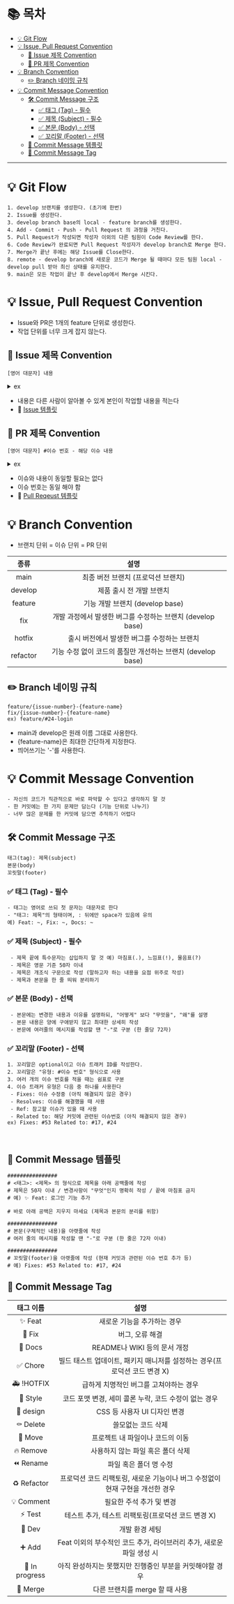 # 📚 목차
- [💡 Git Flow](#-git-flow)
- [💡 Issue, Pull Request Convention](#-issue-pull-request-convention)
  - [📌 Issue 제목 Convention](#-issue-제목-convention)
  - [📌 PR 제목 Convention](#-pr-제목-convention)
- [💡 Branch Convention](#-branch-convention)
  - [✏️ Branch 네이밍 규칙](#️-branch-네이밍-규칙)
- [💡 Commit Message Convention](#-commit-message-convention)
  - [🛠️ Commit Message 구조](#️-commit-message-구조)
    - [✅ 태그 (Tag) - 필수](#-태그-tag---필수)
    - [✅ 제목 (Subject) - 필수](#-제목-subject---필수)
    - [✅ 본문 (Body) - 선택](#-본문-body---선택)
    - [✅ 꼬리말 (Footer) - 선택](#-꼬리말-footer---선택)
  - [📝 Commit Message 템플릿](#-commit-message-템플릿)
  - [🖤 Commit Message Tag](#-commit-message-tag)


---

# 💡 Git Flow
```
1. develop 브랜치를 생성한다. (초기에 한번)
2. Issue를 생성한다.
3. develop branch base의 local - feature branch를 생성한다.
4. Add - Commit - Push - Pull Request 의 과정을 거친다.
5. Pull Request가 작성되면 작성자 이외의 다른 팀원이 Code Review를 한다.
6. Code Review가 완료되면 Pull Request 작성자가 develop branch로 Merge 한다.
7. Merge가 끝난 후에는 해당 Issue를 Close한다.
8. remote - develop branch에 새로운 코드가 Merge 될 때마다 모든 팀원 local - develop pull 받아 최신 상태를 유지한다.
9. main은 모든 작업이 끝난 후 develop에서 Merge 시킨다.
```

# 💡 Issue, Pull Request Convention
- Issue와 PR은 1개의 feature 단위로 생성한다.
- 작업 단위를 너무 크게 잡지 않는다.
  
## 📌 Issue 제목 Convention
```
[영어 대문자] 내용
```
<details>
<summary>ex</summary>
<img width="810" alt="스크린샷 2024-01-20 오후 4 32 51" src="https://github.com/eunji8784/Git-Share/assets/70746467/e6db96e9-d34f-4198-812c-cf660d92e72c">
</details>

- 내용은 다른 사람이 알아볼 수 있게 본인이 작업할 내용을 적는다
- 🔗 [Issue 템플릿](.github/ISSUE_TEMPLATE/)

## 📌 PR 제목 Convention
```
[영어 대문자] #이슈 번호 - 해당 이슈 내용
```
<details>
<summary>ex</summary>
<img width="519" alt="스크린샷 2024-01-20 오후 4 29 53" src="https://github.com/eunji8784/Git-Share/assets/70746467/2e5b35e5-1f23-4be3-b936-cea008a45308">
</details>

- 이슈와 내용이 동일할 필요는 없다
- 이슈 번호는 동일 해야 함
- 🔗 [Pull Reqeust 템플릿](.github/PULL_REQUEST_TEMPLATE.md)

# 💡 Branch Convention
- 브랜치 단위 = 이슈 단위 = PR 단위
  
| 종류 | 설명 |
| :--: | :-----: |
| main | 최종 버전 브랜치 (프로덕션 브랜치) |
| develop | 제품 출시 전 개발 브랜치 |
| feature | 기능 개발 브랜치 (develop base) |
| fix | 개발 과정에서 발생한 버그를 수정하는 브랜치 (develop base) |
| hotfix | 출시 버전에서 발생한 버그를 수정하는 브랜치 |
| refactor | 기능 수정 없이 코드의 품질만 개선하는 브랜치 (develop base) |

## ✏️ Branch 네이밍 규칙
```
feature/{issue-number}-{feature-name}
fix/{issue-number}-{feature-name}
ex) feature/#24-login
```
- main과 develop은 원래 이름 그대로 사용한다.
- {feature-name}은 최대한 간단하게 지정한다.
- 띄어쓰기는 '-'를 사용한다.

# 💡 Commit Message Convention
```
- 자신의 코드가 직관적으로 바로 파악할 수 있다고 생각하지 말 것
- 한 커밋에는 한 가지 문제만 담는다 (기능 단위로 나누기)
- 너무 많은 문제를 한 커밋에 담으면 추적하기 어렵다
```

## 🛠️ Commit Message 구조
```
태그(tag): 제목(subject)
본문(body)
꼬릿말(footer)
```

### ✅ 태그 (Tag) - 필수
```
- 태그는 영어로 쓰되 첫 문자는 대문자로 한다
- "태그: 제목"의 형태이며, : 뒤에만 space가 있음에 유의
예) Feat: ~, Fix: ~, Docs: ~ 
```

### ✅ 제목 (Subject) - 필수
```
 - 제목 끝에 특수문자는 삽입하지 말 것 예) 마침표(.), 느낌표(!), 물음표(?)
 - 제목은 영문 기준 50자 이내
 - 제목은 개조식 구문으로 작성 (말하고자 하는 내용을 요점 위주로 작성)
 - 제목과 본문을 한 줄 띄워 분리하기
```

### ✅ 본문 (Body) - 선택
```
 - 본문에는 변경한 내용과 이유를 설명하되, "어떻게" 보다 "무엇을", "왜"를 설명
 - 본문 내용은 양에 구애받지 않고 최대한 상세히 작성
 - 본문에 여러줄의 메시지를 작성할 땐 "-"로 구분 (한 줄당 72자)
```

### ✅ 꼬리말 (Footer) - 선택
```
1. 꼬리말은 optional이고 이슈 트래커 ID를 작성한다.
2. 꼬리말은 "유형: #이슈 번호" 형식으로 사용
3. 여러 개의 이슈 번호를 적을 때는 쉼표로 구분
4. 이슈 트래커 유형은 다음 중 하나를 사용한다
 - Fixes: 이슈 수정중 (아직 해결되지 않은 경우)
 - Resolves: 이슈를 해결했을 때 사용
 - Ref: 참고할 이슈가 있을 때 사용
 - Related to: 해당 커밋에 관련된 이슈번호 (아직 해결되지 않은 경우)
ex) Fixes: #53 Related to: #17, #24
```
 
## 📝 Commit Message 템플릿 
```
################
# <태그>: <제목> 의 형식으로 제목을 아래 공백줄에 작성
# 제목은 50자 이내 / 변경사항이 "무엇"인지 명확히 작성 / 끝에 마침표 금지
# 예) ✨ Feat: 로그인 기능 추가

# 바로 아래 공백은 지우지 마세요 (제목과 본문의 분리를 위함)

################
# 본문(구체적인 내용)을 아랫줄에 작성
# 여러 줄의 메시지를 작성할 땐 "-"로 구분 (한 줄은 72자 이내)

################
# 꼬릿말(footer)을 아랫줄에 작성 (현재 커밋과 관련된 이슈 번호 추가 등)
# 예) Fixes: #53 Related to: #17, #24
```


## 🖤 Commit Message Tag 

| 태그 이름| 설명 |
| :--: | :-----: |
| ✨ Feat | 새로운 기능을 추가하는 경우 |
| 🐛 Fix | 버그, 오류 해결 |
| 📝 Docs | README나 WIKI 등의 문서 개정 |
| ✅ Chore | 빌드 태스트 업데이트, 패키지 매니저를 설정하는 경우(프로덕션 코드 변경 X) |
| 🚑️ !HOTFIX | 급하게 치명적인 버그를 고쳐야하는 경우 |
| 💄 Style | 코드 포맷 변경, 세미 콜론 누락, 코드 수정이 없는 경우 |
| 🎨 design | CSS 등 사용자 UI 디자인 변경 |
| ⚰️ Delete | 쓸모없는 코드 삭제 |
| 🚚 Move | 프로젝트 내 파일이나 코드의 이동 |
| 🔥 Remove |	사용하지 않는 파일 혹은 폴더 삭제 |
| ⏪️ Rename | 파일 혹은 폴더 명 수정 |
| ♻️ Refactor | 프로덕션 코드 리팩토링, 새로운 기능이나 버그 수정없이 현재 구현을 개선한 경우 |
| 💡 Comment | 필요한 주석 추가 및 변경 |
| ⚡️ Test | 테스트 추가, 테스트 리팩토링(프로덕션 코드 변경 X) |
| 🧭 Dev | 개발 환경 세팅 |
| ➕ Add | Feat 이외의 부수적인 코드 추가, 라이브러리 추가, 새로운 파일 생성 시 |
| 🚧 In progress | 아직 완성하지는 못했지만 진행중인 부분을 커밋해야할 경우 |
| 🔀 Merge | 다른 브랜치를 merge 할 때 사용 |


